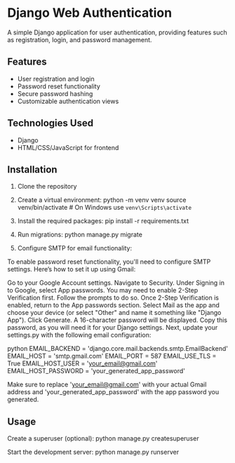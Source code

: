 # Django Web Authentication

A simple Django application for user authentication, providing features such as registration, login, and password management.

## Features

- User registration and login
- Password reset functionality
- Secure password hashing
- Customizable authentication views

## Technologies Used

- Django
- HTML/CSS/JavaScript for frontend

## Installation

1. Clone the repository
2. Create a virtual environment:
python -m venv venv
source venv/bin/activate  # On Windows use `venv\Scripts\activate`

3. Install the required packages:
pip install -r requirements.txt

4. Run migrations:
python manage.py migrate

5. Configure SMTP for email functionality:

To enable password reset functionality, you'll need to configure SMTP settings. Here’s how to set it up using Gmail:

Go to your Google Account settings.
Navigate to Security.
Under Signing in to Google, select App passwords.
You may need to enable 2-Step Verification first. Follow the prompts to do so.
Once 2-Step Verification is enabled, return to the App passwords section.
Select Mail as the app and choose your device (or select "Other" and name it something like "Django App").
Click Generate. A 16-character password will be displayed.
Copy this password, as you will need it for your Django settings.
Next, update your settings.py with the following email configuration:

python
EMAIL_BACKEND = 'django.core.mail.backends.smtp.EmailBackend'
EMAIL_HOST = 'smtp.gmail.com'
EMAIL_PORT = 587
EMAIL_USE_TLS = True
EMAIL_HOST_USER = 'your_email@gmail.com'
EMAIL_HOST_PASSWORD = 'your_generated_app_password'


Make sure to replace 'your_email@gmail.com' with your actual Gmail address and 'your_generated_app_password' with the app password you generated.

## Usage

Create a superuser (optional):
python manage.py createsuperuser

Start the development server:
python manage.py runserver
